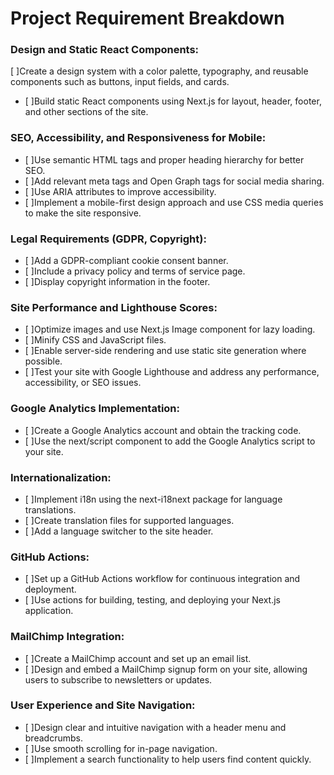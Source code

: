 # Project Requirement Breakdown

### Design and Static React Components:

 [ ]Create a design system with a color palette, typography, and reusable components such as buttons, input fields, and cards.
 - [ ]Build static React components using Next.js for layout, header, footer, and other sections of the site.

### SEO, Accessibility, and Responsiveness for Mobile:

 - [ ]Use semantic HTML tags and proper heading hierarchy for better SEO.
 - [ ]Add relevant meta tags and Open Graph tags for social media sharing.
 - [ ]Use ARIA attributes to improve accessibility.
 - [ ]Implement a mobile-first design approach and use CSS media queries to make the site responsive.

### Legal Requirements (GDPR, Copyright):

 - [ ]Add a GDPR-compliant cookie consent banner.
 - [ ]Include a privacy policy and terms of service page.
 - [ ]Display copyright information in the footer.

### Site Performance and Lighthouse Scores:

 - [ ]Optimize images and use Next.js Image component for lazy loading.
 - [ ]Minify CSS and JavaScript files.
 - [ ]Enable server-side rendering and use static site generation where possible.
 - [ ]Test your site with Google Lighthouse and address any performance, accessibility, or SEO issues.

### Google Analytics Implementation:

 - [ ]Create a Google Analytics account and obtain the tracking code.
 - [ ]Use the next/script component to add the Google Analytics script to your site.

### Internationalization:

 - [ ]Implement i18n using the next-i18next package for language translations.
 - [ ]Create translation files for supported languages.
 - [ ]Add a language switcher to the site header.

### GitHub Actions:

 - [ ]Set up a GitHub Actions workflow for continuous integration and deployment.
 - [ ]Use actions for building, testing, and deploying your Next.js application.

### MailChimp Integration:

 - [ ]Create a MailChimp account and set up an email list.
 - [ ]Design and embed a MailChimp signup form on your site, allowing users to subscribe to newsletters or updates.

### User Experience and Site Navigation:

 - [ ]Design clear and intuitive navigation with a header menu and breadcrumbs.
 - [ ]Use smooth scrolling for in-page navigation.
 - [ ]Implement a search functionality to help users find content quickly.
